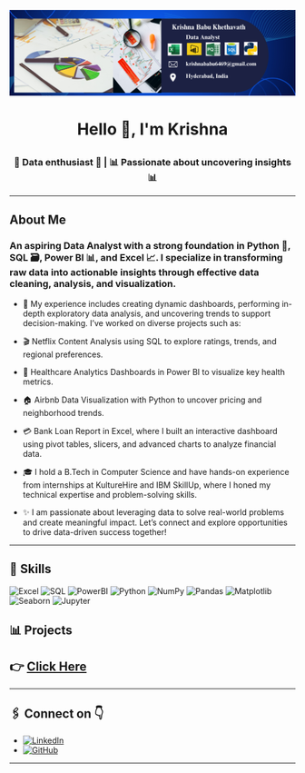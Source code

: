 ![logo](https://github.com/KrishnaBabu-Khethavath/KrishnaBabu-Khethavath/blob/main/link%20logo.png)
<h1 align="center">Hello 👋, I'm Krishna  </h1>
<!-- <h2 align="center">Aspiring Data Analyst  </h2> -->
<!-- <p align="center">
  <img src="https://user-images.githubusercontent.com/55389276/140866485-8fb1c876-9a8f-4d6a-98dc-08c4981eaf70.gif" alt="coding" width="400"/>
</p> -->

## <h3 align="center">🌟 Data enthusiast 🌟 |  📊 Passionate about uncovering insights 📊</h3>

---
## About Me
###  An aspiring Data Analyst with a strong foundation in Python 🐍, SQL 🗃️, Power BI 📊, and Excel 📈. I specialize in transforming raw data into actionable insights through effective data cleaning, analysis, and visualization.

- 🚀 My experience includes creating dynamic dashboards, performing in-depth exploratory data analysis, and uncovering trends to support decision-making. I’ve worked on diverse projects such as:

- 🎬 Netflix Content Analysis using SQL to explore ratings, trends, and regional preferences.
- 🏥 Healthcare Analytics Dashboards in Power BI to visualize key health metrics.
- 🏠 Airbnb Data Visualization with Python to uncover pricing and neighborhood trends.
- 💳 Bank Loan Report in Excel, where I built an interactive dashboard using pivot tables, slicers, and advanced charts to analyze financial data.
- 🎓 I hold a B.Tech in Computer Science and have hands-on experience from internships at KultureHire and IBM SkillUp, where I honed my technical expertise and problem-solving skills.

- ✨ I am passionate about leveraging data to solve real-world problems and create meaningful impact. Let’s connect and explore opportunities to drive data-driven success together!


---

## 💼 Skills

![Excel](https://img.shields.io/badge/Excel-217346?style=for-the-badge&logo=microsoft-excel&logoColor=white)
![SQL](https://img.shields.io/badge/SQL-CC2927?style=for-the-badge&logo=microsoft-sql-server&logoColor=white)
![PowerBI](https://img.shields.io/badge/PowerBI-F2C811?style=for-the-badge&logo=power-bi&logoColor=black)
![Python](https://img.shields.io/badge/Python-3776AB?style=for-the-badge&logo=python&logoColor=white)
![NumPy](https://img.shields.io/badge/NumPy-013243?style=for-the-badge&logo=numpy&logoColor=white)
![Pandas](https://img.shields.io/badge/Pandas-150458?style=for-the-badge&logo=pandas&logoColor=white)
![Matplotlib](https://img.shields.io/badge/Matplotlib-02569B?style=for-the-badge&logo=Matplotlib&logoColor=white)
![Seaborn](https://img.shields.io/badge/Seaborn-3776AB?style=for-the-badge&logo=Seaborn&logoColor=white)
![Jupyter](https://img.shields.io/badge/Jupyter-F37626?style=for-the-badge&logo=jupyter&logoColor=white)

## 📊 Projects 
## 👉 [Click Here](https://github.com/KrishnaBabu-Khethavath?tab=repositories)


---

## 🖇️ Connect on 👇
-  [![LinkedIn](https://img.shields.io/badge/LinkedIn-0A66C2?style=for-the-badge&logo=linkedin&logoColor=white)](https://www.linkedin.com/in/krishnababu69/)
-  [![GitHub](https://img.shields.io/badge/GitHub-181717?style=for-the-badge&logo=github&logoColor=white)](https://github.com/KrishnaBabu-Khethavath)
---
